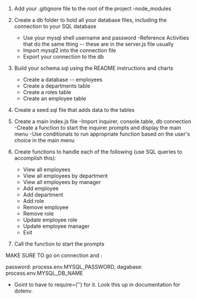 1. Add your .gitignore file to the root of the project
    -node_modules

2. Create a db folder to hold all your database files, including the connection to your SQL database
    - Use your mysql shell username and password
    -Reference Activities that do the same thing -- these are in the server.js file usually
    - Import mysql2 into the connection file
    - Export your connection to the db

3. Build your schema.sql using the README instructions and charts
    - Create a database -- employees
    - Create a departments table
    - Create a roles table
    - Create an employee table

4. Create a seed.sql file that adds data to the tables

5. Create a main index.js file
    -Import inquirer, console.table, db connection 
    -Create a function to start the inquirer prompts and display the main menu
    -Use conditionals to run appropriate function based on the user's choice in the main menu

6. Create functions to handle each of the following (use SQL queries to accomplish this):
    - View all employees
    - View all employees by department
    - View all employees by manager
    - Add employee
    - Add department
    - Add role
    - Remove employee
    - Remove role
    - Update employee role
    - Update employee manager
    - Exit

7. Call the function to start the prompts


MAKE SURE TO go on connection and :

password: process.env.MYSQL_PASSWORD,
dagabase: process.env.MYSQL_DB_NAME

- Goint to have to require=('') for it. Look this up in documentation for dotenv.